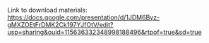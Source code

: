 Link to download materials:
https://docs.google.com/presentation/d/1JDM6Byz-gMXZOEtFrDMK2Ck197YJfOtV/edit?usp=sharing&ouid=115636332348998188496&rtpof=true&sd=true
